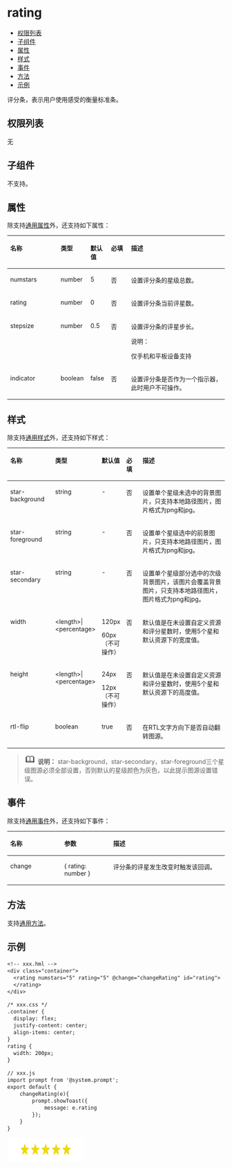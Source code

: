# rating<a name="ZH-CN_TOPIC_0000001163932204"></a>

-   [权限列表](#zh-cn_topic_0000001173324645_section11257113618419)
-   [子组件](#zh-cn_topic_0000001173324645_section9288143101012)
-   [属性](#zh-cn_topic_0000001173324645_section2907183951110)
-   [样式](#zh-cn_topic_0000001173324645_section5775351116)
-   [事件](#zh-cn_topic_0000001173324645_section124498406719)
-   [方法](#zh-cn_topic_0000001173324645_section2279124532420)
-   [示例](#zh-cn_topic_0000001173324645_section1715414253487)

评分条，表示用户使用感受的衡量标准条。

## 权限列表<a name="zh-cn_topic_0000001173324645_section11257113618419"></a>

无

## 子组件<a name="zh-cn_topic_0000001173324645_section9288143101012"></a>

不支持。

## 属性<a name="zh-cn_topic_0000001173324645_section2907183951110"></a>

除支持[通用属性](js-components-common-attributes.md#ZH-CN_TOPIC_0000001163812208)外，还支持如下属性：

<a name="zh-cn_topic_0000001173324645_table20633101642315"></a>
<table><thead align="left"><tr id="zh-cn_topic_0000001173324645_row663331618238"><th class="cellrowborder" valign="top" width="23.18%" id="mcps1.1.6.1.1"><p id="zh-cn_topic_0000001173324645_aa872998ac2d84843a3c5161889afffef"><a name="zh-cn_topic_0000001173324645_aa872998ac2d84843a3c5161889afffef"></a><a name="zh-cn_topic_0000001173324645_aa872998ac2d84843a3c5161889afffef"></a>名称</p>
</th>
<th class="cellrowborder" valign="top" width="13.66%" id="mcps1.1.6.1.2"><p id="zh-cn_topic_0000001173324645_ab2111648ee0e4f6d881be8954e7acaab"><a name="zh-cn_topic_0000001173324645_ab2111648ee0e4f6d881be8954e7acaab"></a><a name="zh-cn_topic_0000001173324645_ab2111648ee0e4f6d881be8954e7acaab"></a>类型</p>
</th>
<th class="cellrowborder" valign="top" width="9.46%" id="mcps1.1.6.1.3"><p id="zh-cn_topic_0000001173324645_ab377d1c90900478ea4ecab51e9a058af"><a name="zh-cn_topic_0000001173324645_ab377d1c90900478ea4ecab51e9a058af"></a><a name="zh-cn_topic_0000001173324645_ab377d1c90900478ea4ecab51e9a058af"></a>默认值</p>
</th>
<th class="cellrowborder" valign="top" width="9.22%" id="mcps1.1.6.1.4"><p id="zh-cn_topic_0000001173324645_p824610360217"><a name="zh-cn_topic_0000001173324645_p824610360217"></a><a name="zh-cn_topic_0000001173324645_p824610360217"></a>必填</p>
</th>
<th class="cellrowborder" valign="top" width="44.48%" id="mcps1.1.6.1.5"><p id="zh-cn_topic_0000001173324645_a1d574a0044ed42ec8a2603bc82734232"><a name="zh-cn_topic_0000001173324645_a1d574a0044ed42ec8a2603bc82734232"></a><a name="zh-cn_topic_0000001173324645_a1d574a0044ed42ec8a2603bc82734232"></a>描述</p>
</th>
</tr>
</thead>
<tbody><tr id="zh-cn_topic_0000001173324645_row5141051050"><td class="cellrowborder" valign="top" width="23.18%" headers="mcps1.1.6.1.1 "><p id="zh-cn_topic_0000001173324645_p157381413961"><a name="zh-cn_topic_0000001173324645_p157381413961"></a><a name="zh-cn_topic_0000001173324645_p157381413961"></a>numstars</p>
</td>
<td class="cellrowborder" valign="top" width="13.66%" headers="mcps1.1.6.1.2 "><p id="zh-cn_topic_0000001173324645_p973881313619"><a name="zh-cn_topic_0000001173324645_p973881313619"></a><a name="zh-cn_topic_0000001173324645_p973881313619"></a>number</p>
</td>
<td class="cellrowborder" valign="top" width="9.46%" headers="mcps1.1.6.1.3 "><p id="zh-cn_topic_0000001173324645_p1973871314616"><a name="zh-cn_topic_0000001173324645_p1973871314616"></a><a name="zh-cn_topic_0000001173324645_p1973871314616"></a>5</p>
</td>
<td class="cellrowborder" valign="top" width="9.22%" headers="mcps1.1.6.1.4 "><p id="zh-cn_topic_0000001173324645_p473891317617"><a name="zh-cn_topic_0000001173324645_p473891317617"></a><a name="zh-cn_topic_0000001173324645_p473891317617"></a>否</p>
</td>
<td class="cellrowborder" valign="top" width="44.48%" headers="mcps1.1.6.1.5 "><p id="zh-cn_topic_0000001173324645_p173811138611"><a name="zh-cn_topic_0000001173324645_p173811138611"></a><a name="zh-cn_topic_0000001173324645_p173811138611"></a>设置评分条的星级总数。</p>
</td>
</tr>
<tr id="zh-cn_topic_0000001173324645_row11475954"><td class="cellrowborder" valign="top" width="23.18%" headers="mcps1.1.6.1.1 "><p id="zh-cn_topic_0000001173324645_p1973821316618"><a name="zh-cn_topic_0000001173324645_p1973821316618"></a><a name="zh-cn_topic_0000001173324645_p1973821316618"></a>rating</p>
</td>
<td class="cellrowborder" valign="top" width="13.66%" headers="mcps1.1.6.1.2 "><p id="zh-cn_topic_0000001173324645_p19738131320620"><a name="zh-cn_topic_0000001173324645_p19738131320620"></a><a name="zh-cn_topic_0000001173324645_p19738131320620"></a>number</p>
</td>
<td class="cellrowborder" valign="top" width="9.46%" headers="mcps1.1.6.1.3 "><p id="zh-cn_topic_0000001173324645_p07386135610"><a name="zh-cn_topic_0000001173324645_p07386135610"></a><a name="zh-cn_topic_0000001173324645_p07386135610"></a>0</p>
</td>
<td class="cellrowborder" valign="top" width="9.22%" headers="mcps1.1.6.1.4 "><p id="zh-cn_topic_0000001173324645_p1673831319613"><a name="zh-cn_topic_0000001173324645_p1673831319613"></a><a name="zh-cn_topic_0000001173324645_p1673831319613"></a>否</p>
</td>
<td class="cellrowborder" valign="top" width="44.48%" headers="mcps1.1.6.1.5 "><p id="zh-cn_topic_0000001173324645_p107382131366"><a name="zh-cn_topic_0000001173324645_p107382131366"></a><a name="zh-cn_topic_0000001173324645_p107382131366"></a>设置评分条当前评星数。</p>
</td>
</tr>
<tr id="zh-cn_topic_0000001173324645_row1372245811411"><td class="cellrowborder" valign="top" width="23.18%" headers="mcps1.1.6.1.1 "><p id="zh-cn_topic_0000001173324645_p5738101319611"><a name="zh-cn_topic_0000001173324645_p5738101319611"></a><a name="zh-cn_topic_0000001173324645_p5738101319611"></a>stepsize</p>
</td>
<td class="cellrowborder" valign="top" width="13.66%" headers="mcps1.1.6.1.2 "><p id="zh-cn_topic_0000001173324645_p77381713261"><a name="zh-cn_topic_0000001173324645_p77381713261"></a><a name="zh-cn_topic_0000001173324645_p77381713261"></a>number</p>
</td>
<td class="cellrowborder" valign="top" width="9.46%" headers="mcps1.1.6.1.3 "><p id="zh-cn_topic_0000001173324645_p1073831312620"><a name="zh-cn_topic_0000001173324645_p1073831312620"></a><a name="zh-cn_topic_0000001173324645_p1073831312620"></a>0.5</p>
</td>
<td class="cellrowborder" valign="top" width="9.22%" headers="mcps1.1.6.1.4 "><p id="zh-cn_topic_0000001173324645_p5738613465"><a name="zh-cn_topic_0000001173324645_p5738613465"></a><a name="zh-cn_topic_0000001173324645_p5738613465"></a>否</p>
</td>
<td class="cellrowborder" valign="top" width="44.48%" headers="mcps1.1.6.1.5 "><p id="zh-cn_topic_0000001173324645_p27381813364"><a name="zh-cn_topic_0000001173324645_p27381813364"></a><a name="zh-cn_topic_0000001173324645_p27381813364"></a>设置评分条的评星步长。</p>
<div class="note" id="zh-cn_topic_0000001173324645_note1249472985312"><a name="zh-cn_topic_0000001173324645_note1249472985312"></a><a name="zh-cn_topic_0000001173324645_note1249472985312"></a><span class="notetitle"> 说明： </span><div class="notebody"><p id="zh-cn_topic_0000001173324645_p749462910531"><a name="zh-cn_topic_0000001173324645_p749462910531"></a><a name="zh-cn_topic_0000001173324645_p749462910531"></a>仅手机和平板设备支持</p>
</div></div>
</td>
</tr>
<tr id="zh-cn_topic_0000001173324645_row192599563412"><td class="cellrowborder" valign="top" width="23.18%" headers="mcps1.1.6.1.1 "><p id="zh-cn_topic_0000001173324645_p16738813966"><a name="zh-cn_topic_0000001173324645_p16738813966"></a><a name="zh-cn_topic_0000001173324645_p16738813966"></a>indicator</p>
</td>
<td class="cellrowborder" valign="top" width="13.66%" headers="mcps1.1.6.1.2 "><p id="zh-cn_topic_0000001173324645_p47381313769"><a name="zh-cn_topic_0000001173324645_p47381313769"></a><a name="zh-cn_topic_0000001173324645_p47381313769"></a>boolean</p>
</td>
<td class="cellrowborder" valign="top" width="9.46%" headers="mcps1.1.6.1.3 "><p id="zh-cn_topic_0000001173324645_p1273815131861"><a name="zh-cn_topic_0000001173324645_p1273815131861"></a><a name="zh-cn_topic_0000001173324645_p1273815131861"></a>false</p>
</td>
<td class="cellrowborder" valign="top" width="9.22%" headers="mcps1.1.6.1.4 "><p id="zh-cn_topic_0000001173324645_p1073912131165"><a name="zh-cn_topic_0000001173324645_p1073912131165"></a><a name="zh-cn_topic_0000001173324645_p1073912131165"></a>否</p>
</td>
<td class="cellrowborder" valign="top" width="44.48%" headers="mcps1.1.6.1.5 "><p id="zh-cn_topic_0000001173324645_p87391131166"><a name="zh-cn_topic_0000001173324645_p87391131166"></a><a name="zh-cn_topic_0000001173324645_p87391131166"></a>设置评分条是否作为一个指示器，此时用户不可操作。</p>
</td>
</tr>
</tbody>
</table>

## 样式<a name="zh-cn_topic_0000001173324645_section5775351116"></a>

除支持[通用样式](js-components-common-styles.md#ZH-CN_TOPIC_0000001163932190)外，还支持如下样式：

<a name="zh-cn_topic_0000001173324645_table179091550174914"></a>
<table><thead align="left"><tr id="zh-cn_topic_0000001173324645_row1190955064913"><th class="cellrowborder" valign="top" width="20.71792820717928%" id="mcps1.1.6.1.1"><p id="zh-cn_topic_0000001173324645_p119091450154913"><a name="zh-cn_topic_0000001173324645_p119091450154913"></a><a name="zh-cn_topic_0000001173324645_p119091450154913"></a>名称</p>
</th>
<th class="cellrowborder" valign="top" width="20.80791920807919%" id="mcps1.1.6.1.2"><p id="zh-cn_topic_0000001173324645_p390945020497"><a name="zh-cn_topic_0000001173324645_p390945020497"></a><a name="zh-cn_topic_0000001173324645_p390945020497"></a>类型</p>
</th>
<th class="cellrowborder" valign="top" width="10.93890610938906%" id="mcps1.1.6.1.3"><p id="zh-cn_topic_0000001173324645_p2090917504493"><a name="zh-cn_topic_0000001173324645_p2090917504493"></a><a name="zh-cn_topic_0000001173324645_p2090917504493"></a>默认值</p>
</th>
<th class="cellrowborder" valign="top" width="7.519248075192481%" id="mcps1.1.6.1.4"><p id="zh-cn_topic_0000001173324645_p189091750114910"><a name="zh-cn_topic_0000001173324645_p189091750114910"></a><a name="zh-cn_topic_0000001173324645_p189091750114910"></a>必填</p>
</th>
<th class="cellrowborder" valign="top" width="40.01599840015999%" id="mcps1.1.6.1.5"><p id="zh-cn_topic_0000001173324645_p79091750124917"><a name="zh-cn_topic_0000001173324645_p79091750124917"></a><a name="zh-cn_topic_0000001173324645_p79091750124917"></a>描述</p>
</th>
</tr>
</thead>
<tbody><tr id="zh-cn_topic_0000001173324645_row17909450124912"><td class="cellrowborder" valign="top" width="20.71792820717928%" headers="mcps1.1.6.1.1 "><p id="zh-cn_topic_0000001173324645_p790935084914"><a name="zh-cn_topic_0000001173324645_p790935084914"></a><a name="zh-cn_topic_0000001173324645_p790935084914"></a>star-background</p>
</td>
<td class="cellrowborder" valign="top" width="20.80791920807919%" headers="mcps1.1.6.1.2 "><p id="zh-cn_topic_0000001173324645_p129091350164920"><a name="zh-cn_topic_0000001173324645_p129091350164920"></a><a name="zh-cn_topic_0000001173324645_p129091350164920"></a>string</p>
</td>
<td class="cellrowborder" valign="top" width="10.93890610938906%" headers="mcps1.1.6.1.3 "><p id="zh-cn_topic_0000001173324645_p99099503496"><a name="zh-cn_topic_0000001173324645_p99099503496"></a><a name="zh-cn_topic_0000001173324645_p99099503496"></a>-</p>
</td>
<td class="cellrowborder" valign="top" width="7.519248075192481%" headers="mcps1.1.6.1.4 "><p id="zh-cn_topic_0000001173324645_p1909125019497"><a name="zh-cn_topic_0000001173324645_p1909125019497"></a><a name="zh-cn_topic_0000001173324645_p1909125019497"></a>否</p>
</td>
<td class="cellrowborder" valign="top" width="40.01599840015999%" headers="mcps1.1.6.1.5 "><p id="zh-cn_topic_0000001173324645_p79091050184910"><a name="zh-cn_topic_0000001173324645_p79091050184910"></a><a name="zh-cn_topic_0000001173324645_p79091050184910"></a>设置单个星级未选中的背景图片，只支持本地路径图片，图片格式为png和jpg。</p>
</td>
</tr>
<tr id="zh-cn_topic_0000001173324645_row139092504495"><td class="cellrowborder" valign="top" width="20.71792820717928%" headers="mcps1.1.6.1.1 "><p id="zh-cn_topic_0000001173324645_p19909185044919"><a name="zh-cn_topic_0000001173324645_p19909185044919"></a><a name="zh-cn_topic_0000001173324645_p19909185044919"></a>star-foreground</p>
</td>
<td class="cellrowborder" valign="top" width="20.80791920807919%" headers="mcps1.1.6.1.2 "><p id="zh-cn_topic_0000001173324645_p18909145064913"><a name="zh-cn_topic_0000001173324645_p18909145064913"></a><a name="zh-cn_topic_0000001173324645_p18909145064913"></a>string</p>
</td>
<td class="cellrowborder" valign="top" width="10.93890610938906%" headers="mcps1.1.6.1.3 "><p id="zh-cn_topic_0000001173324645_p11909550204915"><a name="zh-cn_topic_0000001173324645_p11909550204915"></a><a name="zh-cn_topic_0000001173324645_p11909550204915"></a>-</p>
</td>
<td class="cellrowborder" valign="top" width="7.519248075192481%" headers="mcps1.1.6.1.4 "><p id="zh-cn_topic_0000001173324645_p99101508497"><a name="zh-cn_topic_0000001173324645_p99101508497"></a><a name="zh-cn_topic_0000001173324645_p99101508497"></a>否</p>
</td>
<td class="cellrowborder" valign="top" width="40.01599840015999%" headers="mcps1.1.6.1.5 "><p id="zh-cn_topic_0000001173324645_p1091015502499"><a name="zh-cn_topic_0000001173324645_p1091015502499"></a><a name="zh-cn_topic_0000001173324645_p1091015502499"></a>设置单个星级选中的前景图片，只支持本地路径图片，图片格式为png和jpg。</p>
</td>
</tr>
<tr id="zh-cn_topic_0000001173324645_row15910185012492"><td class="cellrowborder" valign="top" width="20.71792820717928%" headers="mcps1.1.6.1.1 "><p id="zh-cn_topic_0000001173324645_p2910145018491"><a name="zh-cn_topic_0000001173324645_p2910145018491"></a><a name="zh-cn_topic_0000001173324645_p2910145018491"></a>star-secondary</p>
</td>
<td class="cellrowborder" valign="top" width="20.80791920807919%" headers="mcps1.1.6.1.2 "><p id="zh-cn_topic_0000001173324645_p16910145024916"><a name="zh-cn_topic_0000001173324645_p16910145024916"></a><a name="zh-cn_topic_0000001173324645_p16910145024916"></a>string</p>
</td>
<td class="cellrowborder" valign="top" width="10.93890610938906%" headers="mcps1.1.6.1.3 "><p id="zh-cn_topic_0000001173324645_p7910125064915"><a name="zh-cn_topic_0000001173324645_p7910125064915"></a><a name="zh-cn_topic_0000001173324645_p7910125064915"></a>-</p>
</td>
<td class="cellrowborder" valign="top" width="7.519248075192481%" headers="mcps1.1.6.1.4 "><p id="zh-cn_topic_0000001173324645_p8910150204910"><a name="zh-cn_topic_0000001173324645_p8910150204910"></a><a name="zh-cn_topic_0000001173324645_p8910150204910"></a>否</p>
</td>
<td class="cellrowborder" valign="top" width="40.01599840015999%" headers="mcps1.1.6.1.5 "><p id="zh-cn_topic_0000001173324645_p391095015494"><a name="zh-cn_topic_0000001173324645_p391095015494"></a><a name="zh-cn_topic_0000001173324645_p391095015494"></a>设置单个星级部分选中的次级背景图片，该图片会覆盖背景图片，只支持本地路径图片，图片格式为png和jpg。</p>
</td>
</tr>
<tr id="zh-cn_topic_0000001173324645_row12910155014493"><td class="cellrowborder" valign="top" width="20.71792820717928%" headers="mcps1.1.6.1.1 "><p id="zh-cn_topic_0000001173324645_p7910135054915"><a name="zh-cn_topic_0000001173324645_p7910135054915"></a><a name="zh-cn_topic_0000001173324645_p7910135054915"></a>width</p>
</td>
<td class="cellrowborder" valign="top" width="20.80791920807919%" headers="mcps1.1.6.1.2 "><p id="zh-cn_topic_0000001173324645_p69101950104910"><a name="zh-cn_topic_0000001173324645_p69101950104910"></a><a name="zh-cn_topic_0000001173324645_p69101950104910"></a>&lt;length&gt;|&lt;percentage&gt;</p>
</td>
<td class="cellrowborder" valign="top" width="10.93890610938906%" headers="mcps1.1.6.1.3 "><p id="zh-cn_topic_0000001173324645_p391015084913"><a name="zh-cn_topic_0000001173324645_p391015084913"></a><a name="zh-cn_topic_0000001173324645_p391015084913"></a>120px</p>
<p id="zh-cn_topic_0000001173324645_p1391055012499"><a name="zh-cn_topic_0000001173324645_p1391055012499"></a><a name="zh-cn_topic_0000001173324645_p1391055012499"></a>60px（不可操作）</p>
</td>
<td class="cellrowborder" valign="top" width="7.519248075192481%" headers="mcps1.1.6.1.4 "><p id="zh-cn_topic_0000001173324645_p13910125064911"><a name="zh-cn_topic_0000001173324645_p13910125064911"></a><a name="zh-cn_topic_0000001173324645_p13910125064911"></a>否</p>
</td>
<td class="cellrowborder" valign="top" width="40.01599840015999%" headers="mcps1.1.6.1.5 "><p id="zh-cn_topic_0000001173324645_p1591035014911"><a name="zh-cn_topic_0000001173324645_p1591035014911"></a><a name="zh-cn_topic_0000001173324645_p1591035014911"></a>默认值是在未设置自定义资源和评分星数时，使用5个星和默认资源下的宽度值。</p>
</td>
</tr>
<tr id="zh-cn_topic_0000001173324645_row79101550124915"><td class="cellrowborder" valign="top" width="20.71792820717928%" headers="mcps1.1.6.1.1 "><p id="zh-cn_topic_0000001173324645_p1591005054915"><a name="zh-cn_topic_0000001173324645_p1591005054915"></a><a name="zh-cn_topic_0000001173324645_p1591005054915"></a>height</p>
</td>
<td class="cellrowborder" valign="top" width="20.80791920807919%" headers="mcps1.1.6.1.2 "><p id="zh-cn_topic_0000001173324645_p2091095024920"><a name="zh-cn_topic_0000001173324645_p2091095024920"></a><a name="zh-cn_topic_0000001173324645_p2091095024920"></a>&lt;length&gt;|&lt;percentage&gt;</p>
</td>
<td class="cellrowborder" valign="top" width="10.93890610938906%" headers="mcps1.1.6.1.3 "><p id="zh-cn_topic_0000001173324645_p20910155014915"><a name="zh-cn_topic_0000001173324645_p20910155014915"></a><a name="zh-cn_topic_0000001173324645_p20910155014915"></a>24px</p>
<p id="zh-cn_topic_0000001173324645_p29101650104920"><a name="zh-cn_topic_0000001173324645_p29101650104920"></a><a name="zh-cn_topic_0000001173324645_p29101650104920"></a>12px（不可操作）</p>
</td>
<td class="cellrowborder" valign="top" width="7.519248075192481%" headers="mcps1.1.6.1.4 "><p id="zh-cn_topic_0000001173324645_p491055024914"><a name="zh-cn_topic_0000001173324645_p491055024914"></a><a name="zh-cn_topic_0000001173324645_p491055024914"></a>否</p>
</td>
<td class="cellrowborder" valign="top" width="40.01599840015999%" headers="mcps1.1.6.1.5 "><p id="zh-cn_topic_0000001173324645_p1491065074910"><a name="zh-cn_topic_0000001173324645_p1491065074910"></a><a name="zh-cn_topic_0000001173324645_p1491065074910"></a>默认值是在未设置自定义资源和评分星数时，使用5个星和默认资源下的高度值。</p>
</td>
</tr>
<tr id="zh-cn_topic_0000001173324645_row791012500491"><td class="cellrowborder" valign="top" width="20.71792820717928%" headers="mcps1.1.6.1.1 "><p id="zh-cn_topic_0000001173324645_p29108504492"><a name="zh-cn_topic_0000001173324645_p29108504492"></a><a name="zh-cn_topic_0000001173324645_p29108504492"></a>rtl-flip</p>
</td>
<td class="cellrowborder" valign="top" width="20.80791920807919%" headers="mcps1.1.6.1.2 "><p id="zh-cn_topic_0000001173324645_p109107509490"><a name="zh-cn_topic_0000001173324645_p109107509490"></a><a name="zh-cn_topic_0000001173324645_p109107509490"></a>boolean</p>
</td>
<td class="cellrowborder" valign="top" width="10.93890610938906%" headers="mcps1.1.6.1.3 "><p id="zh-cn_topic_0000001173324645_p391065018494"><a name="zh-cn_topic_0000001173324645_p391065018494"></a><a name="zh-cn_topic_0000001173324645_p391065018494"></a>true</p>
</td>
<td class="cellrowborder" valign="top" width="7.519248075192481%" headers="mcps1.1.6.1.4 "><p id="zh-cn_topic_0000001173324645_p1891015034920"><a name="zh-cn_topic_0000001173324645_p1891015034920"></a><a name="zh-cn_topic_0000001173324645_p1891015034920"></a>否</p>
</td>
<td class="cellrowborder" valign="top" width="40.01599840015999%" headers="mcps1.1.6.1.5 "><p id="zh-cn_topic_0000001173324645_p391011508492"><a name="zh-cn_topic_0000001173324645_p391011508492"></a><a name="zh-cn_topic_0000001173324645_p391011508492"></a>在RTL文字方向下是否自动翻转图源。</p>
</td>
</tr>
</tbody>
</table>

>![](../../public_sys-resources/icon-note.gif) **说明：** 
>star-background，star-secondary，star-foreground三个星级图源必须全部设置，否则默认的星级颜色为灰色，以此提示图源设置错误。

## 事件<a name="zh-cn_topic_0000001173324645_section124498406719"></a>

除支持[通用事件](js-components-common-events.md#ZH-CN_TOPIC_0000001209412119)外，还支持如下事件：

<a name="zh-cn_topic_0000001173324645_table836435619510"></a>
<table><thead align="left"><tr id="zh-cn_topic_0000001173324645_row153658563517"><th class="cellrowborder" valign="top" width="24.852485248524854%" id="mcps1.1.4.1.1"><p id="zh-cn_topic_0000001173324645_a426b8903842d48fa8012a24ff3c997eb"><a name="zh-cn_topic_0000001173324645_a426b8903842d48fa8012a24ff3c997eb"></a><a name="zh-cn_topic_0000001173324645_a426b8903842d48fa8012a24ff3c997eb"></a>名称</p>
</th>
<th class="cellrowborder" valign="top" width="22.48224822482248%" id="mcps1.1.4.1.2"><p id="zh-cn_topic_0000001173324645_a53448ba47e5e4ae9bf7774c90820e970"><a name="zh-cn_topic_0000001173324645_a53448ba47e5e4ae9bf7774c90820e970"></a><a name="zh-cn_topic_0000001173324645_a53448ba47e5e4ae9bf7774c90820e970"></a>参数</p>
</th>
<th class="cellrowborder" valign="top" width="52.665266526652665%" id="mcps1.1.4.1.3"><p id="zh-cn_topic_0000001173324645_add489ff50c444f24b759162c7f4bad9a"><a name="zh-cn_topic_0000001173324645_add489ff50c444f24b759162c7f4bad9a"></a><a name="zh-cn_topic_0000001173324645_add489ff50c444f24b759162c7f4bad9a"></a>描述</p>
</th>
</tr>
</thead>
<tbody><tr id="zh-cn_topic_0000001173324645_row518915212082"><td class="cellrowborder" valign="top" width="24.852485248524854%" headers="mcps1.1.4.1.1 "><p id="zh-cn_topic_0000001173324645_p125587286811"><a name="zh-cn_topic_0000001173324645_p125587286811"></a><a name="zh-cn_topic_0000001173324645_p125587286811"></a>change</p>
</td>
<td class="cellrowborder" valign="top" width="22.48224822482248%" headers="mcps1.1.4.1.2 "><p id="zh-cn_topic_0000001173324645_p255820281687"><a name="zh-cn_topic_0000001173324645_p255820281687"></a><a name="zh-cn_topic_0000001173324645_p255820281687"></a>{ rating:  number }</p>
</td>
<td class="cellrowborder" valign="top" width="52.665266526652665%" headers="mcps1.1.4.1.3 "><p id="zh-cn_topic_0000001173324645_p10558228886"><a name="zh-cn_topic_0000001173324645_p10558228886"></a><a name="zh-cn_topic_0000001173324645_p10558228886"></a>评分条的评星发生改变时触发该回调。</p>
</td>
</tr>
</tbody>
</table>

## 方法<a name="zh-cn_topic_0000001173324645_section2279124532420"></a>

支持[通用方法](js-components-common-methods.md#ZH-CN_TOPIC_0000001209252157)。

## 示例<a name="zh-cn_topic_0000001173324645_section1715414253487"></a>

```
<!-- xxx.hml -->
<div class="container">
  <rating numstars="5" rating="5" @change="changeRating" id="rating">
  </rating>
</div>
```

```
/* xxx.css */
.container {
  display: flex;
  justify-content: center;
  align-items: center;
}
rating {
  width: 200px;
}
```

```
// xxx.js
import prompt from '@system.prompt';
export default {
    changeRating(e){
        prompt.showToast({
            message: e.rating
        });
    }
}
```

![](figures/zh-cn_image_0000001198670487.png)

